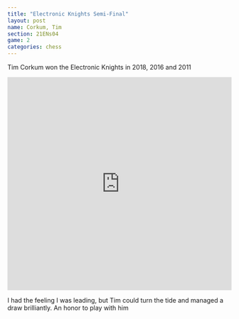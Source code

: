 ```yaml
---
title: "Electronic Knights Semi-Final"
layout: post
name: Corkum, Tim
section: 21ENs04
game: 2
categories: chess
---
```

Tim Corkum won the Electronic Knights in 2018, 2016 and 2011

<div style="display: flex; justify-content: center;">
  <iframe style='border: 0;' width='760px' height='480px' src='https://share.chessbase.com/SharedGames/frame/?p=n0EWyBbXH+TTThRmlQLPFiUsvofXin0Urx7Nn8oIs1nlKWWjEvUJCIz6WV0XLPpo'></iframe>
</div>

I had the feeling I was leading, but Tim could turn the tide and managed a draw brilliantly. An honor to play with him

